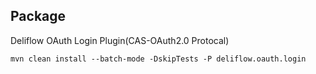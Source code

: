 
## Package


Deliflow OAuth Login Plugin(CAS-OAuth2.0 Protocal)

```
mvn clean install --batch-mode -DskipTests -P deliflow.oauth.login
```

